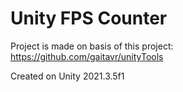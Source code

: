 # Unity FPS Counter
Project is made on basis of this project: https://github.com/gaitavr/unityTools

Created on Unity 2021.3.5f1
